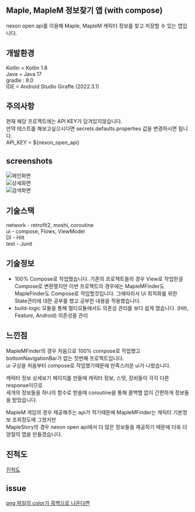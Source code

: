 ## Maple, MapleM 정보찾기 앱 (with compose)
nexon open api를 이용해 Maple, MapleM 캐릭터 정보를 찾고 저장할 수 있는 앱입니다.  
##  개발환경
Kotlin = Kotlin 1.8  
Java = Java 17  
gradle : 8.0  
IDE = Android Studio Giraffe (2022.3.1)  

## 주의사항
현재 해당 프로젝트에는 API KEY가 담겨있지않습니다.  
만약 테스트를 해보고싶으시다면 secrets.defaults.properties 값을 변경하시면 됩니다.  
API_KEY = ${nexon_open_api}  
## screenshots  
![메인화면](https://github.com/hegunhee/MapleMFinder/assets/57277631/d4188a4a-220c-46dc-9bfd-c9c432e2ab5b)  
![상세화면](https://github.com/hegunhee/MapleMFinder/assets/57277631/0a2b4f98-a08c-40d5-9908-b57e216c6a43)  
![검색화면](https://github.com/hegunhee/MapleMFinder/assets/57277631/3b3464f6-864a-4837-b1af-09f38e50cb04)  
## 기술스택  
network - retrofit2, moshi, coroutine  
ui - compose, Flows, ViewModel  
DI - Hilt  
test - Junit  
## 기술정보  
- 100% Compose로 작업했습니다. 기존의 프로젝트들의 경우 View로 작업한걸 Compose로 변환했지만
  이번 프로젝트의 경우에는 MapleMFinder도 MapleFinder도 Compose로 작업할것입니다.
  그에따라서 Ui 최적화를 위한 State관리에 대한 공부를 했고 공부한 내용을 적용했습니다.
- build-logic 모듈을 통해 멀티모듈에서도 의존성 관리를 보다 쉽게 했습니다.
  (Hilt, Feature, Android) 의존성을 관리
## 느낀점  
MapleMFinder의 경우 처음으로 100% compose로 작업했고 bottomNavigationBar가 없는 첫번째 프로젝트입니다.  
ui 구상을 처음부터 compose로 작업했기때문에 만족스러운 ui가 나왔습니다.  

캐릭터 정보 상세보기 페이지를 만들때 캐릭터 정보, 스텟, 장비들이 각각 다른 response이므로  
세개의 정보들을 하나의 함수로 받을때 coroutine을 통해 콜백헬 없이 간편하게 정보들을 받았습니다.  

MapleM 게임의 경우 제공해주는 api가 적기때문에 MapleMFinder는 캐릭터 기본정보 조회정도에 그쳤지만  
MapleStory의 경우 nexon open api에서 더 많은 정보들을 제공하기 때문에 더욱 더 양질의 앱을 만들겠습니다.  
## 진척도  
[진척도](https://github.com/hegunhee/MapleMFinder/issues/1)  

## issue  
[png 파일의 color가 흑백으로 나온다면](https://github.com/hegunhee/MapleMFinder/issues/9)
